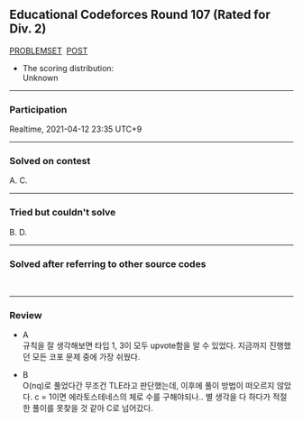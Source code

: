 ## Educational Codeforces Round 107 (Rated for Div. 2)

[PROBLEMSET](https://codeforces.com/contest/1511)
&nbsp;[POST](https://codeforces.com/blog/entry/89562)<br>

<p>
  
  - The scoring distribution:<br>
  Unknown
</p>

---

### Participation

<p>Realtime, 2021-04-12 23:35 UTC+9</p>

---

### Solved on contest

<p>A. C.</p>

---

### Tried but couldn't solve

<p>B. D.</p>

---

### Solved after referring to other source codes
<br>

---

### Review
<p>

  - A<br>
  규칙을 잘 생각해보면 타입 1, 3이 모두 upvote함을 알 수 있었다. 지금까지 진행했던 모든 코포 문제 중에 가장 쉬웠다.
</p>

<p>

  - B<br>
  O(nq)로 풀었다간 무조건 TLE라고 판단했는데, 이후에 풀이 방법이 떠오르지 않았다. c = 1이면 에라토스테네스의 체로 수를 구해야되나.. 별 생각을 다 하다가 적절한 풀이를 못찾을 것 같아 C로 넘어갔다.
</p>